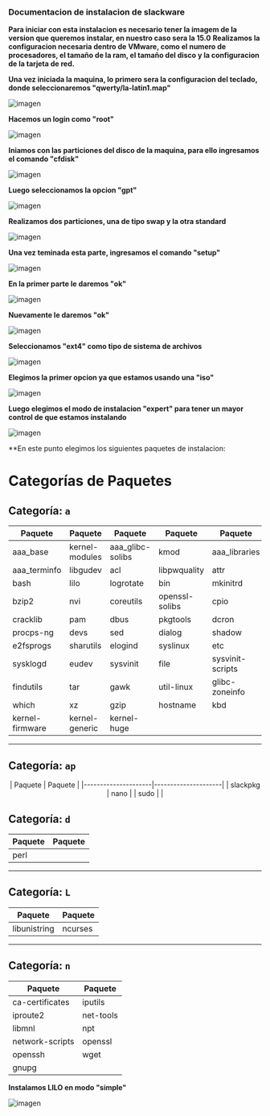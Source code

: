 ### Documentacion de instalacion de slackware
**Para iniciar con esta instalacion es necesario tener la imagem de la version que queremos instalar, en nuestro caso sera la 15.0**
**Realizamos la configuracion necesaria dentro de VMware, como el numero de procesadores, el tamaño de la ram, el tamaño del disco y la configuracion de la tarjeta de red.**

**Una vez iniciada la maquina, lo primero sera la configuracion del teclado, donde seleccionaremos "qwerty/la-latin1.map"**

![imagen](https://github.com/user-attachments/assets/1a1fa3ac-d721-4968-a141-230de605ca0e)

**Hacemos un login como "root"**

![imagen](https://github.com/user-attachments/assets/5f489209-94c3-40e3-99b9-df2765859a71)

**Iniamos con las particiones del disco de la maquina, para ello ingresamos el comando "cfdisk"**

![imagen](https://github.com/user-attachments/assets/1664db1f-5e2d-4365-a654-29ef52cb4614)

**Luego seleccionamos la opcion "gpt"**

![imagen](https://github.com/user-attachments/assets/f88365bb-9a60-4dc9-a542-474a47a9ec83)

**Realizamos dos particiones, una de tipo swap y la otra standard**

![imagen](https://github.com/user-attachments/assets/c7c0cafe-17c6-43ff-a956-b23bd615727d)

**Una vez teminada esta parte, ingresamos el comando "setup"**

![imagen](https://github.com/user-attachments/assets/ba0f32a9-76a1-463e-a2e8-3cc6bad7ef06)

**En la primer parte le daremos "ok"**

![imagen](https://github.com/user-attachments/assets/0a922213-5b51-4d34-955b-ab9b842a68bb)

**Nuevamente le daremos "ok"**

![imagen](https://github.com/user-attachments/assets/6c71c867-99cb-46b5-a0db-8eb7f6ca4c14)

**Seleccionamos "ext4" como tipo de sistema de archivos**

![imagen](https://github.com/user-attachments/assets/f720471f-408f-4108-8664-294cf466ca0c)

**Elegimos la primer opcion ya que estamos usando una "iso"**

![imagen](https://github.com/user-attachments/assets/d7305195-2d0f-4eaf-aac4-380577152cbb)

**Luego elegimos el modo de instalacion "expert" para tener un mayor control de que estamos instalando**

![imagen](https://github.com/user-attachments/assets/2322c88f-9bad-410b-a7db-c2d44378c405)

**En este punto elegimos los siguientes paquetes de instalacion:

# Categorías de Paquetes

## Categoría: `a`

| Paquete             | Paquete             | Paquete             | Paquete             | Paquete             |
|---------------------|---------------------|---------------------|---------------------|---------------------|
| aaa_base            | kernel-modules      | aaa_glibc-solibs    | kmod                | aaa_libraries       |
| aaa_terminfo        | libgudev            | acl                 | libpwquality        | attr                |
| bash                | lilo                | logrotate           | bin                 | mkinitrd            |
| bzip2               | nvi                 | coreutils           | openssl-solibs      | cpio                |
| cracklib            | pam                 | dbus                | pkgtools            | dcron               |
| procps-ng           | devs                | sed                 | dialog              | shadow              |
| e2fsprogs           | sharutils           | elogind             | syslinux            | etc                 |
| sysklogd            | eudev               | sysvinit            | file                | sysvinit-scripts    |
| findutils           | tar                 | gawk                | util-linux          | glibc-zoneinfo      |
| which               | xz                  | gzip                | hostname            | kbd                 |
| kernel-firmware     | kernel-generic      | kernel-huge         |                     |                     |

---

## Categoría: `ap`

<div align="center">
| Paquete             | Paquete             |
|---------------------|---------------------|
| slackpkg            | nano                |
| sudo                |                     |

</div>


## Categoría: `d`

| Paquete             | Paquete             |
|---------------------|---------------------|
| perl                |                     |

---

## Categoría: `L`

| Paquete             | Paquete             |
|---------------------|---------------------|
| libunistring       | ncurses             |

---

## Categoría: `n`

| Paquete             | Paquete             |
|---------------------|---------------------|
| ca-certificates     | iputils             |
| iproute2            | net-tools           |
| libmnl              | npt                 |
| network-scripts     | openssl             |
| openssh             | wget                |
| gnupg               |                     |



**Instalamos LILO en modo "simple"**

![imagen](https://github.com/user-attachments/assets/8ba0f6a4-6013-47ab-9d86-50ff7de2b49f)
